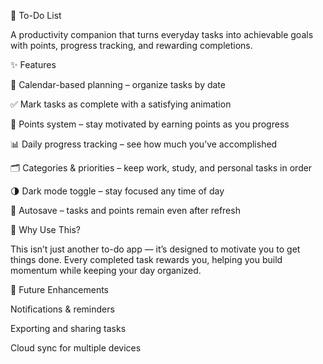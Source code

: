 📝 To-Do List

A productivity companion that turns everyday tasks into achievable goals with points, progress tracking, and rewarding completions.

✨ Features

📅 Calendar-based planning – organize tasks by date

✅ Mark tasks as complete with a satisfying animation

🎯 Points system – stay motivated by earning points as you progress

📊 Daily progress tracking – see how much you’ve accomplished

🗂 Categories & priorities – keep work, study, and personal tasks in order

🌗 Dark mode toggle – stay focused any time of day

💾 Autosave – tasks and points remain even after refresh

🎉 Why Use This?

This isn’t just another to-do app — it’s designed to motivate you to get things done.
Every completed task rewards you, helping you build momentum while keeping your day organized.

🚀 Future Enhancements

Notifications & reminders

Exporting and sharing tasks

Cloud sync for multiple devices

